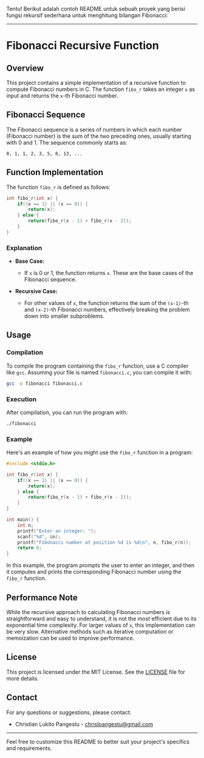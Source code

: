 Tentu! Berikut adalah contoh README untuk sebuah proyek yang berisi fungsi rekursif sederhana untuk menghitung bilangan Fibonacci:

---

# Fibonacci Recursive Function

## Overview

This project contains a simple implementation of a recursive function to compute Fibonacci numbers in C. The function `fibo_r` takes an integer `x` as input and returns the `x`-th Fibonacci number.

## Fibonacci Sequence

The Fibonacci sequence is a series of numbers in which each number (Fibonacci number) is the sum of the two preceding ones, usually starting with 0 and 1. The sequence commonly starts as:
```
0, 1, 1, 2, 3, 5, 8, 13, ...
```

## Function Implementation

The function `fibo_r` is defined as follows:

```c
int fibo_r(int x) {
    if((x == 1) || (x == 0)) {
        return(x);
    } else {
        return(fibo_r(x - 1) + fibo_r(x - 2));
    }
}
```

### Explanation

- **Base Case:** 
  - If `x` is 0 or 1, the function returns `x`. These are the base cases of the Fibonacci sequence.
  
- **Recursive Case:**
  - For other values of `x`, the function returns the sum of the `(x-1)`-th and `(x-2)`-th Fibonacci numbers, effectively breaking the problem down into smaller subproblems.

## Usage

### Compilation

To compile the program containing the `fibo_r` function, use a C compiler like `gcc`. Assuming your file is named `fibonacci.c`, you can compile it with:

```sh
gcc -o fibonacci fibonacci.c
```

### Execution

After compilation, you can run the program with:

```sh
./fibonacci
```

### Example

Here's an example of how you might use the `fibo_r` function in a program:

```c
#include <stdio.h>

int fibo_r(int x) {
    if((x == 1) || (x == 0)) {
        return(x);
    } else {
        return(fibo_r(x - 1) + fibo_r(x - 2));
    }
}

int main() {
    int n;
    printf("Enter an integer: ");
    scanf("%d", &n);
    printf("Fibonacci number at position %d is %d\n", n, fibo_r(n));
    return 0;
}
```

In this example, the program prompts the user to enter an integer, and then it computes and prints the corresponding Fibonacci number using the `fibo_r` function.

## Performance Note

While the recursive approach to calculating Fibonacci numbers is straightforward and easy to understand, it is not the most efficient due to its exponential time complexity. For larger values of `x`, this implementation can be very slow. Alternative methods such as iterative computation or memoization can be used to improve performance.

## License

This project is licensed under the MIT License. See the [LICENSE](LICENSE) file for more details.

## Contact

For any questions or suggestions, please contact:

- Christian Lukito Pangestu - chrislpangestu@gmail.com

---

Feel free to customize this README to better suit your project's specifics and requirements.
